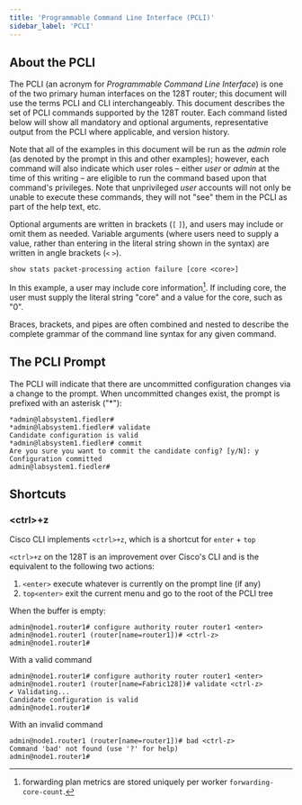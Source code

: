 ```yaml
---
title: 'Programmable Command Line Interface (PCLI)'
sidebar_label: 'PCLI'
---
```


## About the PCLI

The PCLI (an acronym for _Programmable Command Line Interface_) is one of the two primary human interfaces on the 128T router; this document will use the terms PCLI and CLI interchangeably. This document describes the set of PCLI commands supported by the 128T router. Each command listed below will show all mandatory and optional arguments, representative output from the PCLI where applicable, and version history.

Note that all of the examples in this document will be run as the _admin_ role (as denoted by the prompt in this and other examples); however, each command will also indicate which user roles – either _user_ or _admin_ at the time of this writing – are eligible to run the command based upon that command&#39;s privileges. Note that unprivileged _user_ accounts will not only be unable to execute these commands, they will not "see" them in the PCLI as part of the help text, etc.

Optional arguments are written in brackets (`[` `]`), and users may include or omit them as needed. Variable arguments (where users need to supply a value, rather than entering in the literal string shown in the syntax) are written in angle brackets (`<` `>`).

```
show stats packet-processing action failure [core <core>]
```

In this example, a user may include core information[^1]. If including core, the user must supply the literal string "core" and a value for the core, such as "0".

[^1]: forwarding plan metrics are stored uniquely per worker `forwarding-core-count`.

Braces, brackets, and pipes are often combined and nested to describe the complete grammar of the command line syntax for any given command.

## The PCLI Prompt

The PCLI will indicate that there are uncommitted configuration changes via a change to the prompt. When uncommitted changes exist, the prompt is prefixed with an asterisk ("\*"):

```
*admin@labsystem1.fiedler#
*admin@labsystem1.fiedler# validate
Candidate configuration is valid
*admin@labsystem1.fiedler# commit
Are you sure you want to commit the candidate config? [y/N]: y
Configuration committed
admin@labsystem1.fiedler#
```

## Shortcuts

### &lt;ctrl&gt;+z

Cisco CLI implements `<ctrl>+z`, which is a shortcut for `enter` + `top`

`<ctrl>+z` on the 128T is an improvement over Cisco's CLI and is the equivalent to the following two actions:

1. `<enter>` execute whatever is currently on the prompt line (if any)
2. `top<enter>` exit the current menu and go to the root of the PCLI tree

When the buffer is empty:

```
admin@node1.router1# configure authority router router1 <enter>
admin@node1.router1 (router[name=router1])# <ctrl-z>
admin@node1.router1#
```

With a valid command

```
admin@node1.router1# configure authority router router1 <enter>
admin@node1.router1 (router[name=Fabric128])# validate <ctrl-z>
✔ Validating...
Candidate configuration is valid
admin@node1.router1#
```

With an invalid command

```
admin@node1.router1 (router[name=router1])# bad <ctrl-z>
Command 'bad' not found (use '?' for help)
admin@node1.router1#
```
